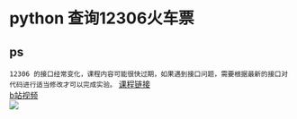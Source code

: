 # python 查询12306火车票
## ps
```12306 的接口经常变化，课程内容可能很快过期，如果遇到接口问题，需要根据最新的接口对代码进行适当修改才可以完成实验。```
[课程链接](https://www.shiyanlou.com/courses/623)  
[b站视频](https://www.bilibili.com/video/av12380578?from=search&seid=447551889627754451)  
![](http://i1.bvimg.com/643282/949062d7aec8543e.jpg)
